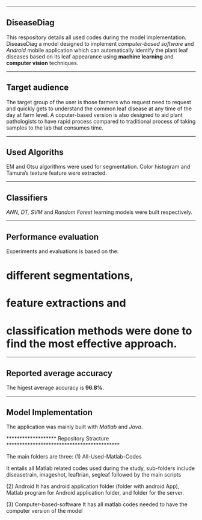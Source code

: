 *********************************************************************************************************************************
## DiseaseDiag

This respository details all used codes during the model implementation.
DiseaseDiag a model designed to implement *computer-based software* and *Android* mobile application which can automatically 
identify the plant leaf diseases based on its leaf appearance using **machine learning** and **computer vision** techniques. 

***********************************************************************************************************************************
## Target audience

The target group of the user is those farmers who request need to request and quickly gets to understand the common leaf disease 
at any time of the day at farm level. 
A coputer-based version is also designed to aid plant pathologists to have rapid process compared to traditional process of taking 
samples to the lab that consumes time.


************************************************************************************************************************************
## Used Algoriths 

EM and Otsu algorithms were used for segmentation. Color histogram and Tamura’s texture feature were extracted. 


************************************************************************************************************************************
## Classifiers

*ANN, *DT*, SVM* and *Random Forest* learning models were built respectively. 


****************************************************************************************************************************************
## Performance evaluation
Experiments and evaluations is based on the: 

# different segmentations, 
# feature extractions and 
# classification methods were done to find the most effective approach. 

*****************************************************************************************************************************************
## Reported average accuracy
The higest average accuracy is **96.8%**. 


******************************************************************************************************************************************
## Model Implementation 
The application was mainly built with *Matlab* and *Java*. 

******************* Repository Stracture *******************************************

The main folders are three: 
(1) All-Used-Matlab-Codes

It entails all Matlab related codes used during the study, sub-folders include diseasetrain, imageshot, leaftrian, segleaf followed by the main scripts 

(2) Android
It has android application folder (folder with android App), Matlab program for Android application folder, and folder for the server.

(3) Computer-based-software
It has all matlab codes needed to have the computer version of the model
